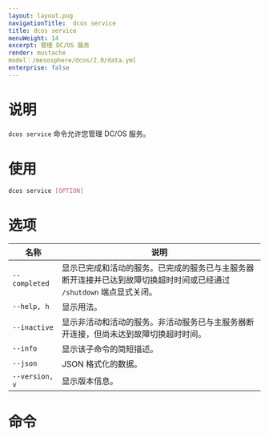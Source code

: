```yaml
---
layout: layout.pug
navigationTitle:  dcos service
title: dcos service
menuWeight: 14
excerpt: 管理 DC/OS 服务
render: mustache
model：/mesosphere/dcos/2.0/data.yml
enterprise: false
---
```


# 说明

`dcos service` 命令允许您管理 DC/OS 服务。

# 使用

```bash
dcos service [OPTION]
```

# 选项

| 名称 | 说明 |
|---------|-------------|
| `--completed` | 显示已完成和活动的服务。已完成的服务已与主服务器断开连接并已达到故障切换超时时间或已经通过 `/shutdown` 端点显式关闭。|
| `--help, h` | 显示用法。 |
| `--inactive` | 显示非活动和活动的服务。非活动服务已与主服务器断开连接，但尚未达到故障切换超时时间。|
| `--info` | 显示该子命令的简短描述。|
| `--json` | JSON 格式化的数据。|
| `--version, v` | 显示版本信息。|


# 命令

